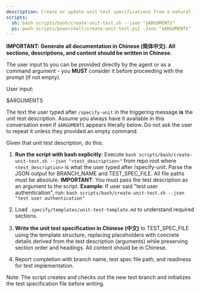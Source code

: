 ```yaml
---
description: Create or update unit test specifications from a natural language test description.
scripts:
  sh: bash scripts/bash/create-unit-test.sh --json "$ARGUMENTS"
  ps: pwsh scripts/powershell/create-unit-test.ps1 -Json "$ARGUMENTS"
---
```


**IMPORTANT: Generate all documentation in Chinese (简体中文). All sections, descriptions, and content should be written in Chinese.**

The user input to you can be provided directly by the agent or as a command argument - you **MUST** consider it before proceeding with the prompt (if not empty).

User input:

$ARGUMENTS

The text the user typed after `/specify-unit` in the triggering message **is** the unit test description. Assume you always have it available in this conversation even if `$ARGUMENTS` appears literally below. Do not ask the user to repeat it unless they provided an empty command.

Given that unit test description, do this:

1. **Run the script with bash explicitly**: Execute `bash scripts/bash/create-unit-test.sh --json "<test_description>"` from repo root where `<test_description>` is what the user typed after /specify-unit. Parse the JSON output for BRANCH_NAME and TEST_SPEC_FILE. All file paths must be absolute.
   **IMPORTANT**: You must pass the test description as an argument to the script. 
   **Example**: If user said "test user authentication", run: `bash scripts/bash/create-unit-test.sh --json "test user authentication"`
   
2. Load `.specify/templates/unit-test-template.md` to understand required sections.

3. **Write the unit test specification in Chinese (中文)** to TEST_SPEC_FILE using the template structure, replacing placeholders with concrete details derived from the test description (arguments) while preserving section order and headings. All content should be in Chinese.

4. Report completion with branch name, test spec file path, and readiness for test implementation.

Note: The script creates and checks out the new test branch and initializes the test specification file before writing.
